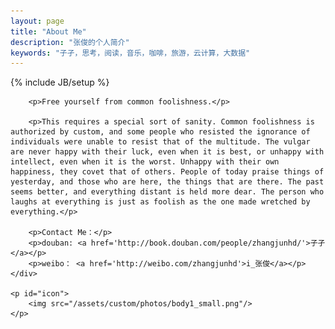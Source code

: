 ```yaml
---
layout: page
title: "About Me"
description: "张俊的个人简介"
keywords: "子孑，思考，阅读，音乐，咖啡，旅游，云计算，大数据"
---
```

{% include JB/setup %}

<div id="content">
	<div id="about" class="post">

		<p>Free yourself from common foolishness.</p>

		<p>This requires a special sort of sanity. Common foolishness is authorized by custom, and some people who resisted the ignorance of individuals were unable to resist that of the multitude. The vulgar are never happy with their luck, even when it is best, or unhappy with intellect, even when it is the worst. Unhappy with their own happiness, they covet that of others. People of today praise things of yesterday, and those who are here, the things that are there. The past seems better, and everything distant is held more dear. The person who laughs at everything is just as foolish as the one made wretched by everything.</p>

		<p>Contact Me：</p>
		<p>douban: <a href='http://book.douban.com/people/zhangjunhd/'>子孑</a></p>
		<p>weibo： <a href='http://weibo.com/zhangjunhd'>i_张俊</a></p>
	</div>

	<p id="icon">
		<img src="/assets/custom/photos/body1_small.png"/>
	</p>

</div>

<script type="text/javascript">
	showCurrentItem(document.getElementById("menu-item-about"));
</script>






